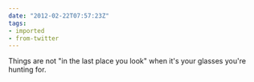 ```yaml
---
date: "2012-02-22T07:57:23Z"
tags:
- imported
- from-twitter
---
```

Things are not "in the last place you look" when it's your glasses you're hunting for.
